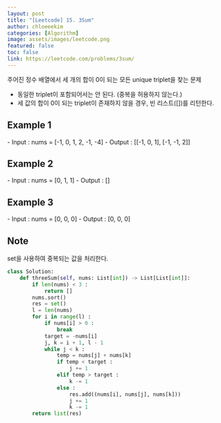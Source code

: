 ```yaml
---
layout: post
title: "[Leetcode] 15. 3Sum"
author: chloeeekim
categories: [Algorithm]
image: assets/images/leetcode.png
featured: false
toc: false
link: https://leetcode.com/problems/3sum/
---
```


주어진 정수 배열에서 세 개의 합이 0이 되는 모든 unique triplet을 찾는 문제
- 동일한 triplet이 포함되어서는 안 된다. (중복을 허용하지 않는다.)
- 세 값의 합이 0이 되는 triplet이 존재하지 않을 경우, 빈 리스트([])를 리턴한다.

<h2>Example 1</h2>
- Input : nums = [-1, 0, 1, 2, -1, -4]
- Output : [[-1, 0, 1], [-1, -1, 2]]

<h2>Example 2</h2>
- Input : nums = [0, 1, 1]
- Output : []

<h2>Example 3</h2>
- Input : nums = [0, 0, 0]
- Output : [0, 0, 0]

<h2>Note</h2>
set을 사용하여 중복되는 값을 처리한다.

```python
class Solution:
    def threeSum(self, nums: List[int]) -> List[List[int]]:
        if len(nums) < 3 :
            return []
        nums.sort()
        res = set()
        l = len(nums)
        for i in range(l) :            
            if nums[i] > 0 :
                break
            target = -nums[i]
            j, k = i + 1, l - 1
            while j < k :
                temp = nums[j] + nums[k]
                if temp < target :
                    j += 1
                elif temp > target : 
                    k -= 1
                else :
                    res.add((nums[i], nums[j], nums[k]))
                    j += 1
                    k -= 1
        return list(res)
```
